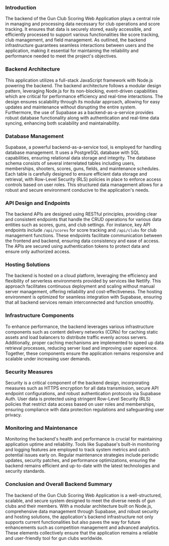 ### Introduction

The backend of the Gun Club Scoring Web Application plays a central role in managing and processing data necessary for club operations and score tracking. It ensures that data is securely stored, easily accessible, and efficiently processed to support various functionalities like score tracking, club management, and field management. As outlined, the backend infrastructure guarantees seamless interactions between users and the application, making it essential for maintaining the reliability and performance needed to meet the project's objectives.

### Backend Architecture

This application utilizes a full-stack JavaScript framework with Node.js powering the backend. The backend architecture follows a modular design pattern, leveraging Node.js for its non-blocking, event-driven capabilities which are critical for performance efficiency and real-time interactions. The design ensures scalability through its modular approach, allowing for easy updates and maintenance without disrupting the entire system. Furthermore, the use of Supabase as a backend-as-a-service provides robust database functionality along with authentication and real-time data syncing, enhancing both scalability and maintainability.

### Database Management

Supabase, a powerful backend-as-a-service tool, is employed for handling database management. It uses a PostgreSQL database with SQL capabilities, ensuring relational data storage and integrity. The database schema consists of several interrelated tables including users, memberships, shooters, scores, guns, fields, and maintenance schedules. Each table is carefully designed to ensure efficient data storage and retrieval, with Row-Level Security (RLS) policies in place to enforce access controls based on user roles. This structured data management allows for a robust and secure environment conducive to the application's needs.

### API Design and Endpoints

The backend APIs are designed using RESTful principles, providing clear and consistent endpoints that handle the CRUD operations for various data entities such as scores, guns, and club settings. For instance, key API endpoints include `/api/scores` for score tracking and `/api/clubs` for club management functions. These endpoints facilitate communication between the frontend and backend, ensuring data consistency and ease of access. The APIs are secured using authentication tokens to protect data and ensure only authorized access.

### Hosting Solutions

The backend is hosted on a cloud platform, leveraging the efficiency and flexibility of serverless environments provided by services like Netlify. This approach facilitates continuous deployment and scaling without manual server management, offering reliability and cost-effectiveness. The hosting environment is optimized for seamless integration with Supabase, ensuring that all backend services remain interconnected and function smoothly.

### Infrastructure Components

To enhance performance, the backend leverages various infrastructure components such as content delivery networks (CDNs) for caching static assets and load balancers to distribute traffic evenly across servers. Additionally, proper caching mechanisms are implemented to speed up data retrieval processes, reducing server load and improving user experience. Together, these components ensure the application remains responsive and scalable under increasing user demands.

### Security Measures

Security is a critical component of the backend design, incorporating measures such as HTTPS encryption for all data transmission, secure API endpoint configurations, and robust authentication protocols via Supabase Auth. User data is protected using stringent Row-Level Security (RLS) policies that restrict data access based on user roles and memberships, ensuring compliance with data protection regulations and safeguarding user privacy.

### Monitoring and Maintenance

Monitoring the backend's health and performance is crucial for maintaining application uptime and reliability. Tools like Supabase's built-in monitoring and logging features are employed to track system metrics and catch potential issues early on. Regular maintenance strategies include periodic updates, security patches, and performance optimizations, ensuring the backend remains efficient and up-to-date with the latest technologies and security standards.

### Conclusion and Overall Backend Summary

The backend of the Gun Club Scoring Web Application is a well-structured, scalable, and secure system designed to meet the diverse needs of gun clubs and their members. With a modular architecture built on Node.js, comprehensive data management through Supabase, and robust security and hosting solutions, the application's backend infrastructure not only supports current functionalities but also paves the way for future enhancements such as competition management and advanced analytics. These elements collectively ensure that the application remains a reliable and user-friendly tool for gun clubs worldwide.
